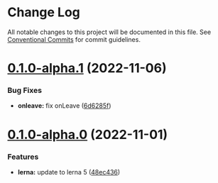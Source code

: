 # Change Log

All notable changes to this project will be documented in this file.
See [Conventional Commits](https://conventionalcommits.org) for commit guidelines.

# [0.1.0-alpha.1](https://github.com/phphe/he-tree/compare/@he-tree/dnd-utils@0.1.0-alpha.0...@he-tree/dnd-utils@0.1.0-alpha.1) (2022-11-06)


### Bug Fixes

* **onleave:** fix onLeave ([6d6285f](https://github.com/phphe/he-tree/commit/6d6285f91ae90e4f9d38736bc400f7e1294bf067))





# [0.1.0-alpha.0](https://github.com/phphe/he-tree/compare/@he-tree/dnd-utils@0.0.3-alpha.0...@he-tree/dnd-utils@0.1.0-alpha.0) (2022-11-01)


### Features

* **lerna:** update to lerna 5 ([48ec436](https://github.com/phphe/he-tree/commit/48ec436bbd398e6b90575f90131a50ded5cdf1fb))
